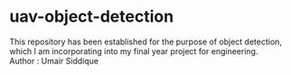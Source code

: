 # uav-object-detection
This repository has been established for the purpose of object detection, which I am incorporating into my final year project for engineering.
<br>
Author : Umair Siddique
